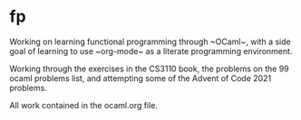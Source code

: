 # fp

Working on learning functional programming through ~OCaml~, with a side goal of learning to use ~org-mode~ as a literate programming environment.

Working through the exercises in the CS3110 book, the problems on the 99 ocaml problems list, and attempting some of the Advent of Code 2021 problems.

All work contained in the ocaml.org file.